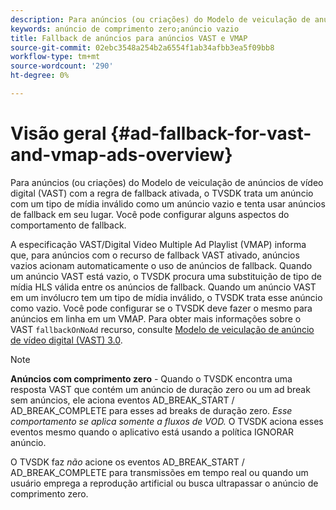 ```yaml
---
description: Para anúncios (ou criações) do Modelo de veiculação de anúncios de vídeo digital (VAST) com a regra de fallback ativada, o TVSDK trata um anúncio com um tipo de mídia inválido como um anúncio vazio e tenta usar anúncios de fallback em seu lugar. Você pode configurar alguns aspectos do comportamento de fallback.
keywords: anúncio de comprimento zero;anúncio vazio
title: Fallback de anúncios para anúncios VAST e VMAP
source-git-commit: 02ebc3548a254b2a6554f1ab34afbb3ea5f09bb8
workflow-type: tm+mt
source-wordcount: '290'
ht-degree: 0%

---
```


# Visão geral {#ad-fallback-for-vast-and-vmap-ads-overview}

Para anúncios (ou criações) do Modelo de veiculação de anúncios de vídeo digital (VAST) com a regra de fallback ativada, o TVSDK trata um anúncio com um tipo de mídia inválido como um anúncio vazio e tenta usar anúncios de fallback em seu lugar. Você pode configurar alguns aspectos do comportamento de fallback.

A especificação VAST/Digital Video Multiple Ad Playlist (VMAP) informa que, para anúncios com o recurso de fallback VAST ativado, anúncios vazios acionam automaticamente o uso de anúncios de fallback. Quando um anúncio VAST está vazio, o TVSDK procura uma substituição de tipo de mídia HLS válida entre os anúncios de fallback. Quando um anúncio VAST em um invólucro tem um tipo de mídia inválido, o TVSDK trata esse anúncio como vazio. Você pode configurar se o TVSDK deve fazer o mesmo para anúncios em linha em um VMAP. Para obter mais informações sobre o VAST `fallbackOnNoAd` recurso, consulte [Modelo de veiculação de anúncio de vídeo digital (VAST) 3.0](https://www.iab.net/guidelines/508676/digitalvideo/vsuite/vast).

>[!NOTE]
>
>**Anúncios com comprimento zero** - Quando o TVSDK encontra uma resposta VAST que contém um anúncio de duração zero ou um ad break sem anúncios, ele aciona eventos AD_BREAK_START / AD_BREAK_COMPLETE para esses ad breaks de duração zero. *Esse comportamento se aplica somente a fluxos de VOD.* O TVSDK aciona esses eventos mesmo quando o aplicativo está usando a política IGNORAR anúncio.
>
>O TVSDK faz *não* acione os eventos AD_BREAK_START / AD_BREAK_COMPLETE para transmissões em tempo real ou quando um usuário emprega a reprodução artificial ou busca ultrapassar o anúncio de comprimento zero.
